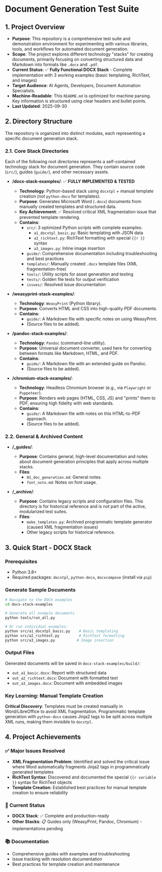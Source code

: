 # Document Generation Test Suite

## 1. Project Overview

- **Purpose**: This repository is a comprehensive test suite and demonstration environment for experimenting with various libraries, tools, and workflows for automated document generation.
- **Scope**: The project explores different technology "stacks" for creating documents, primarily focusing on converting structured data and Markdown into formats like `.docx` and `.pdf`.
- **Current Status**: ✅ **Fully Functional DOCX Stack** - Complete implementation with 3 working examples (basic templating, RichText, and images)
- **Target Audience**: AI Agents, Developers, Document Automation Specialists.
- **Machine-Readable**: This `README.md` is optimized for machine parsing. Key information is structured using clear headers and bullet points.
- **Last Updated**: 2025-09-30

## 2. Directory Structure

The repository is organized into distinct modules, each representing a specific document generation stack.

### 2.1. Core Stack Directories

Each of the following root directories represents a self-contained technology stack for document generation. They contain source code (`src/`), guides (`guide/`), and other necessary assets.

- **/docx-stack-examples/**: ✅ **FULLY IMPLEMENTED & TESTED**
  - **Technology**: Python-based stack using `docxtpl` + manual template creation (not `python-docx` for templates).
  - **Purpose**: Generates Microsoft Word (`.docx`) documents from manually created templates and structured data.
  - **Key Achievement**: ✅ Resolved critical XML fragmentation issue that prevented template rendering.
  - **Contains**:
    - `src/`: 3 optimized Python scripts with complete examples:
      - `a1_docxtpl_basic.py`: Basic templating with JSON data
      - `a2_richtext.py`: RichText formatting with special `{{r }}` syntax
      - `a3_images.py`: Inline image insertion
    - `guide/`: Comprehensive documentation including troubleshooting and best practices
    - `templates/`: Manually created `.docx` template files (XML fragmentation-free)
    - `tools/`: Utility scripts for asset generation and testing
    - `tests/`: Golden file tests for output verification
    - `issues/`: Resolved issue documentation

- **/weasyprint-stack-examples/**:
  - **Technology**: `WeasyPrint` (Python library).
  - **Purpose**: Converts HTML and CSS into high-quality PDF documents.
  - **Contains**:
    - `guide/`: A Markdown file with specific notes on using WeasyPrint.
    - (Source files to be added).

- **/pandoc-stack-examples/**:
  - **Technology**: `Pandoc` (command-line utility).
  - **Purpose**: Universal document converter, used here for converting between formats like Markdown, HTML, and PDF.
  - **Contains**:
    - `guide/`: A Markdown file with an extended guide on Pandoc.
    - (Source files to be added).

- **/chromium-stack-examples/**:
  - **Technology**: Headless Chromium browser (e.g., via `Playwright` or `Puppeteer`).
  - **Purpose**: Renders web pages (HTML, CSS, JS) and "prints" them to PDF, ensuring high fidelity with web standards.
  - **Contains**:
    - `guide/`: A Markdown file with notes on this HTML-to-PDF approach.
    - (Source files to be added).

### 2.2. General & Archived Content

- **/_guides/**:
  - **Purpose**: Contains general, high-level documentation and notes about document generation principles that apply across multiple stacks.
  - **Files**:
    - `01_doc_generation.md`: General notes.
    - `font_noto.md`: Notes on font usage.

- **/_archive/**:
  - **Purpose**: Contains legacy scripts and configuration files. This directory is for historical reference and is not part of the active, modularized test suites.
  - **Files**:
    - `make_templates.py`: Archived programmatic template generator (caused XML fragmentation issues)
    - Other legacy scripts for historical reference.

## 3. Quick Start - DOCX Stack

### Prerequisites
- Python 3.8+
- Required packages: `docxtpl`, `python-docx`, `docxcompose` (install via `pip`)

### Generate Sample Documents

```bash
# Navigate to the DOCX examples
cd docx-stack-examples

# Generate all example documents
python tools/run_all.py

# Or run individual examples:
python src/a1_docxtpl_basic.py    # Basic templating
python src/a2_richtext.py         # RichText formatting
python src/a3_images.py          # Image insertion
```

### Output Files
Generated documents will be saved in `docx-stack-examples/build/`:
- `out_a1_basic.docx`: Report with structured data
- `out_a2_richtext.docx`: Document with formatted text
- `out_a3_images.docx`: Document with embedded images

### Key Learning: Manual Template Creation
**Critical Discovery**: Templates must be created manually in Word/LibreOffice to avoid XML fragmentation. Programmatic template generation with `python-docx` causes Jinja2 tags to be split across multiple XML runs, making them invisible to `docxtpl`.

## 4. Project Achievements

### ✅ Major Issues Resolved
- **XML Fragmentation Problem**: Identified and solved the critical issue where Word automatically fragments Jinja2 tags in programmatically generated templates
- **RichText Syntax**: Discovered and documented the special `{{r variable }}` syntax for RichText objects
- **Template Creation**: Established best practices for manual template creation to ensure reliability

### 🎯 Current Status
- **DOCX Stack**: ✅ Complete and production-ready
- **Other Stacks**: 📋 Guides only (WeasyPrint, Pandoc, Chromium) - implementations pending

### 📚 Documentation
- Comprehensive guides with examples and troubleshooting
- Issue tracking with resolution documentation
- Best practices for template creation and maintenance